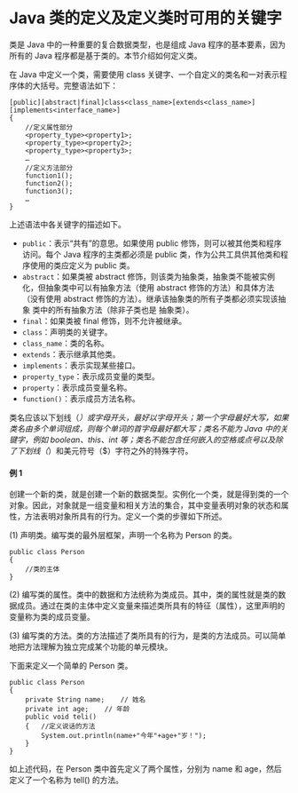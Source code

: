 # Java 类的定义及定义类时可用的关键字

类是 Java 中的一种重要的复合数据类型，也是组成 Java 程序的基本要素，因为所有的 Java 程序都是基于类的。本节介绍如何定义类。

在 Java 中定义一个类，需要使用 class 关键字、一个自定义的类名和一对表示程序体的大括号。完整语法如下：

```
[public][abstract|final]class<class_name>[extends<class_name>]
[implements<interface_name>]
{
    //定义属性部分
    <property_type><property1>;
    <property_type><property2>;
    <property_type><property3>;
    …
    //定义方法部分
    function1();
    function2();
    function3();
    …
}
```

上述语法中各关键字的描述如下。

*   `public`：表示“共有”的意思。如果使用 public 修饰，则可以被其他类和程序访问。每个 Java 程序的主类都必须是 public 类，作为公共工具供其他类和程序使用的类应定义为 public 类。
*   `abstract`：如果类被 abstract 修饰，则该类为抽象类，抽象类不能被实例化，但抽象类中可以有抽象方法（使用 abstract 修饰的方法）和具体方法（没有使用 abstract 修饰的方法）。继承该抽象类的所有子类都必须实现该抽象 类中的所有抽象方法（除非子类也是 抽象类）。
*   `final`：如果类被 final 修饰，则不允许被继承。
*   `class`：声明类的关键字。
*   `class_name`：类的名称。
*   `extends`：表示继承其他类。
*   `implements`：表示实现某些接口。
*   `property_type`：表示成员变量的类型。
*   `property`：表示成员变量名称。
*   `function()`：表示成员方法名称。

类名应该以下划线（_）或字母开头，最好以字母开头；第一个字母最好大写，如果类名由多个单词组成，则每个单词的首字母最好都大写；类名不能为 Java 中的关键字，例如 boolean、this、int 等；类名不能包含任何嵌入的空格或点号以及除了下划线（_）和美元符号（$）字符之外的特殊字符。

#### 例 1

创建一个新的类，就是创建一个新的数据类型。实例化一个类，就是得到类的一个对象。因此，对象就是一组变量和相关方法的集合，其中变量表明对象的状态和属性，方法表明对象所具有的行为。定义一个类的步骤如下所述。

(1) 声明类。编写类的最外层框架，声明一个名称为 Person 的类。

```
public class Person
{
    //类的主体
}
```

(2) 编写类的属性。类中的数据和方法统称为类成员。其中，类的属性就是类的数据成员。通过在类的主体中定义变量来描述类所具有的特征（属性），这里声明的变量称为类的成员变量。

(3) 编写类的方法。类的方法描述了类所具有的行为，是类的方法成员。可以简单地把方法理解为独立完成某个功能的单元模块。

下面来定义一个简单的 Person 类。

```
public class Person
{
    private String name;    // 姓名
    private int age;    // 年龄
    public void teli()
    {   //定义说话的方法
        System.out.println(name+"今年"+age+"岁！");
    }
}
```

如上述代码，在 Person 类中首先定义了两个属性，分别为 name 和 age，然后定义了一个名称为 tell() 的方法。